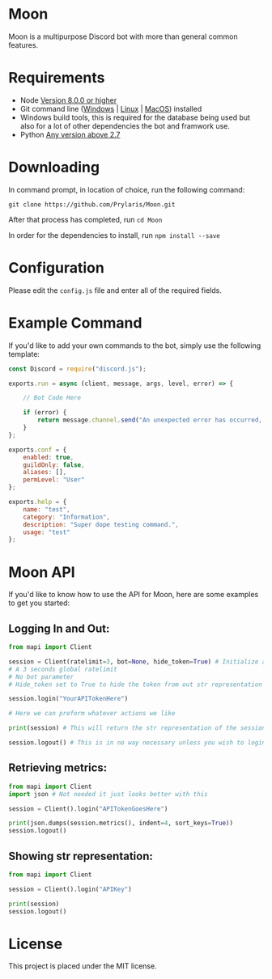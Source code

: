 # Moon
Moon is a multipurpose Discord bot with more than general common features.

# Requirements
- Node [Version 8.0.0 or higher](https://node.js.org)
- Git command line ([Windows](https://git-scm.com/download/win) | [Linux](https://git-scm.com/book/en/v2/Getting-Started-Installing-Git) | [MacOS](https://git-scm.com/download/mac)) installed
- Windows build tools, this is required for the database being used but also for a lot of other dependencies the bot and framwork use.
- Python [Any version above 2.7](https://python.org)

# Downloading
In command prompt, in location of choice, run the following command:

`git clone https://github.com/Prylaris/Moon.git`

After that process has completed, run `cd Moon`

In order for the dependencies to install, run `npm install --save`

# Configuration
Please edit the `config.js` file and enter all of the required fields.

# Example Command
If you'd like to add your own commands to the bot, simply use the following template:

```js
const Discord = require("discord.js");

exports.run = async (client, message, args, level, error) => {

    // Bot Code Here

    if (error) {
        return message.channel.send("An unexpected error has occurred, try again later.");
    }
};

exports.conf = {
    enabled: true,
    guildOnly: false,
    aliases: [],
    permLevel: "User"
};

exports.help = {
    name: "test",
    category: "Information",
    description: "Super dope testing command.",
    usage: "test"
};
```

# Moon API
If you'd like to know how to use the API for Moon, here are some examples to get you started:

## Logging In and Out:
```py
from mapi import Client

session = Client(ratelimit=3, bot=None, hide_token=True) # Initialize a client session with:
# A 3 seconds global ratelimit
# No bot parameter
# Hide_token set to True to hide the token from out str representation

session.login("YourAPITokenHere")

# Here we can preform whatever actions we like

print(session) # This will return the str representation of the session which contains a lot of useful information

session.logout() # This is in no way necessary unless you wish to login with a different key later on
```

## Retrieving metrics:
```py
from mapi import Client
import json # Not needed it just looks better with this

session = Client().login("APITokenGoesHere")

print(json.dumps(session.metrics(), indent=4, sort_keys=True))
session.logout()
```

## Showing str representation:
```py
from mapi import Client

session = Client().login("APIKey")

print(session)
session.logout()
```

# License
This project is placed under the MIT license.
